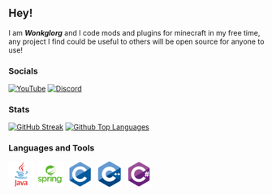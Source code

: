 ## Hey!

I am ***Wonkglorg*** and I code mods and plugins for minecraft in my free time,
any project I find could be useful to others will be open source for anyone to use! 

<!--<img src="https://komarev.com/ghpvc/?username=wonkglorg&style=flat-square&color=blue" alt=""/>   Banner that shows profile views-->

### Socials

[![YouTube](https://img.shields.io/badge/youtube-FF0000?style=for-the-badge&logo=youtube&logoColor=white)](https://youtube.com/@wonkglorg)
[![Discord](https://img.shields.io/badge/discord-5865F2?style=for-the-badge&logo=discord&logoColor=white)](https://discord.gg)


### Stats

[![GitHub Streak](https://streak-stats.demolab.com?user=wonkglorg&theme=transparent&hide_border=true&mode=weekly&sideNums=EBD6D2&fire=EB1616&ring=EB2944&dates=AA9B98&sideLabels=FFF6F6&currStreakLabel=EBD6D2&currStreakNum=EBD6D2)](https://git.io/streak-stats)
[![Github Top Languages](https://github-readme-stats.vercel.app/api/top-langs/?username=wonkglorg&theme=transparent&layout=donut&hide_title=true&hide_border=true&langs_count=8)](https://github.com/anuraghazra/github-readme-stats)

<!-----------------------------[![Github Top Languages](https://readme-stats-smoky.vercel.app/api/top-langs/?username=wonkglorg&layout=compact&theme=dark&hide_border=true)](https://github.com/anuraghazra/github-readme-stats)-->


 <!--
<br>
  <img height="135px" src="https://github-readme-stats.vercel.app/api?username=wonkglorg&theme=nord&show_icons=true&hide_title=true&hide_border=true&hide_rank=true&include_all_commits=true&count_private=true&line_height=21">
  -->


### Languages and Tools
<div>
  <img src="https://github.com/devicons/devicon/blob/master/icons/java/java-original-wordmark.svg" title="Java" alt="Java" width="50" height="50"/>&nbsp;
  <img src="https://github.com/devicons/devicon/blob/master/icons/spring/spring-original-wordmark.svg" title="Spring" alt="Spring" width="50" height="50"/>&nbsp;
  <img src="https://github.com/devicons/devicon/blob/master/icons/c/c-original.svg" title="C" alt="C" width="50" height="50"/>&nbsp;
  <img src="https://github.com/devicons/devicon/blob/master/icons/cplusplus/cplusplus-original.svg" title="Cplusplus" alt="Cplusplus" width="50" height="50"/>&nbsp;
  <img src="https://github.com/devicons/devicon/blob/master/icons/csharp/csharp-original.svg" title="Csharp" alt="Csharp" width="50" height="50"/>&nbsp;
</div>
